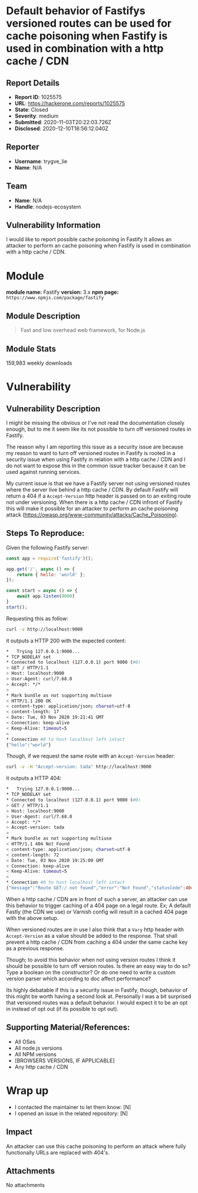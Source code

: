 # Default behavior of Fastifys versioned routes can be used for cache poisoning when Fastify is used in combination with a http cache / CDN

## Report Details
- **Report ID**: 1025575
- **URL**: https://hackerone.com/reports/1025575
- **State**: Closed
- **Severity**: medium
- **Submitted**: 2020-11-03T20:22:03.726Z
- **Disclosed**: 2020-12-10T16:56:12.040Z

## Reporter
- **Username**: trygve_lie
- **Name**: N/A

## Team
- **Name**: N/A
- **Handle**: nodejs-ecosystem

## Vulnerability Information
I would like to report possible cache poisoning in Fastify
It allows an attacker to perform an cache poisoning when Fastify is used in combination with a http cache / CDN.

# Module

**module name:** Fastify
**version:** 3.x
**npm page:** `https://www.npmjs.com/package/fastify`

## Module Description

> Fast and low overhead web framework, for Node.js

## Module Stats

159,983 weekly downloads

# Vulnerability

## Vulnerability Description

I might be missing the obvious or I've not read the documentation closely enough, but to me it seem like its not possible to turn off versioned routes in Fastify.

The reason why I am reporting this issue as a security issue are because my reason to want to turn off versioned routes in Fastify is rooted in a security issue when using Fastify in relation with a http cache / CDN and I do not want to expose this in the common issue tracker because it can be used against running services. 

My current issue is that we have a Fastify server not using versioned routes where the server live behind a http cache / CDN. By default Fastify will return a 404 if a `Accept-Version` http header is passed on to an exiting route not under versioning. When there is a http cache / CDN infront of Fastify this will make it possible for an attacker to perform an cache poisoning attack (https://owasp.org/www-community/attacks/Cache_Poisoning).

## Steps To Reproduce:

Given the following Fastify server:

```js
const app = require('fastify')();

app.get('/', async () => {
    return { hello: 'world' };
});

const start = async () => {
    await app.listen(9000)
}
start();
```

Requesting this as follow:

```sh
curl -v http://localhost:9000
```

it outputs a HTTP 200 with the expected content:

```sh
*   Trying 127.0.0.1:9000...
* TCP_NODELAY set
* Connected to localhost (127.0.0.1) port 9000 (#0)
> GET / HTTP/1.1
> Host: localhost:9000
> User-Agent: curl/7.68.0
> Accept: */*
> 
* Mark bundle as not supporting multiuse
< HTTP/1.1 200 OK
< content-type: application/json; charset=utf-8
< content-length: 17
< Date: Tue, 03 Nov 2020 19:21:41 GMT
< Connection: keep-alive
< Keep-Alive: timeout=5
< 
* Connection #0 to host localhost left intact
{"hello":"world"}
```

Though, if we request the same route with an `Accept-Version` header:

```sh
curl -v -H "Accept-version: tada" http://localhost:9000
```

it outputs a HTTP 404:

```sh
*   Trying 127.0.0.1:9000...
* TCP_NODELAY set
* Connected to localhost (127.0.0.1) port 9000 (#0)
> GET / HTTP/1.1
> Host: localhost:9000
> User-Agent: curl/7.68.0
> Accept: */*
> Accept-version: tada
> 
* Mark bundle as not supporting multiuse
< HTTP/1.1 404 Not Found
< content-type: application/json; charset=utf-8
< content-length: 72
< Date: Tue, 03 Nov 2020 19:25:09 GMT
< Connection: keep-alive
< Keep-Alive: timeout=5
< 
* Connection #0 to host localhost left intact
{"message":"Route GET:/ not found","error":"Not Found","statusCode":404}
```

When a http cache / CDN are in front of such a server, an attacker can use this behavior to trigger caching of a 404 page on a legal route. Ex; A default Fastly (the CDN we use) or Varnish config will result in a cached 404 page with the above setup.

When versioned routes are in use I also think that a `Vary` http header with `Accept-Version` as a value should be added to the response. That shall prevent a http cache / CDN from caching a 404 under the same cache key as a previous response.

Though; to avoid this behavior when not using version routes I think it should be possible to turn off version routes. Is there an easy way to do so? Type a boolean on the constructor? Or do one need to write a custom version parser which according to doc affect performance?

Its highly debatable if this is a security issue in Fastify, though, behavior of this might be worth having a second look at. Personally I was a bit surprised that versioned routes was a default behavior. I would expect it to be an opt in instead of opt out (if its possible to opt out). 

## Supporting Material/References:

- All OSes
- All node.js versions
- All NPM versions
- [BROWSERS VERSIONS, IF APPLICABLE] 
- Any http cache / CDN

# Wrap up

- I contacted the maintainer to let them know: [N] 
- I opened an issue in the related repository: [N]

## Impact

An attacker can use this cache poisoning to perform an attack where fully functionally URLs are replaced with 404's.

## Attachments
No attachments
